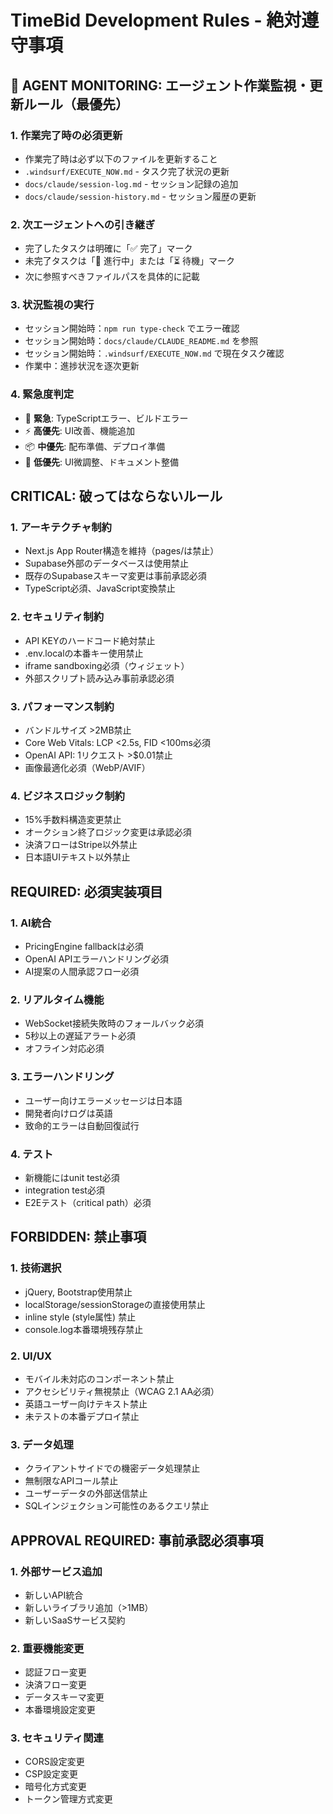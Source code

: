 # TimeBid Development Rules - 絶対遵守事項

## 🤖 AGENT MONITORING: エージェント作業監視・更新ルール（最優先）

### 1. 作業完了時の必須更新

- 作業完了時は必ず以下のファイルを更新すること
- `.windsurf/EXECUTE_NOW.md` - タスク完了状況の更新
- `docs/claude/session-log.md` - セッション記録の追加
- `docs/claude/session-history.md` - セッション履歴の更新

### 2. 次エージェントへの引き継ぎ

- 完了したタスクは明確に「✅ 完了」マーク
- 未完了タスクは「🔄 進行中」または「⏳ 待機」マーク
- 次に参照すべきファイルパスを具体的に記載

### 3. 状況監視の実行

- セッション開始時：`npm run type-check` でエラー確認
- セッション開始時：`docs/claude/CLAUDE_README.md` を参照
- セッション開始時：`.windsurf/EXECUTE_NOW.md` で現在タスク確認
- 作業中：進捗状況を逐次更新

### 4. 緊急度判定

- 🚨 **緊急**: TypeScriptエラー、ビルドエラー
- ⚡ **高優先**: UI改善、機能追加
- 📦 **中優先**: 配布準備、デプロイ準備
- 🎨 **低優先**: UI微調整、ドキュメント整備

## CRITICAL: 破ってはならないルール

### 1. アーキテクチャ制約

- Next.js App Router構造を維持（pages/は禁止）
- Supabase外部のデータベースは使用禁止
- 既存のSupabaseスキーマ変更は事前承認必須
- TypeScript必須、JavaScript変換禁止

### 2. セキュリティ制約

- API KEYのハードコード絶対禁止
- .env.localの本番キー使用禁止
- iframe sandboxing必須（ウィジェット）
- 外部スクリプト読み込み事前承認必須

### 3. パフォーマンス制約

- バンドルサイズ >2MB禁止
- Core Web Vitals: LCP <2.5s, FID <100ms必須
- OpenAI API: 1リクエスト >$0.01禁止
- 画像最適化必須（WebP/AVIF）

### 4. ビジネスロジック制約

- 15%手数料構造変更禁止
- オークション終了ロジック変更は承認必須
- 決済フローはStripe以外禁止
- 日本語UIテキスト以外禁止

## REQUIRED: 必須実装項目

### 1. AI統合

- PricingEngine fallbackは必須
- OpenAI APIエラーハンドリング必須
- AI提案の人間承認フロー必須

### 2. リアルタイム機能

- WebSocket接続失敗時のフォールバック必須
- 5秒以上の遅延アラート必須
- オフライン対応必須

### 3. エラーハンドリング

- ユーザー向けエラーメッセージは日本語
- 開発者向けログは英語
- 致命的エラーは自動回復試行

### 4. テスト

- 新機能にはunit test必須
- integration test必須
- E2Eテスト（critical path）必須

## FORBIDDEN: 禁止事項

### 1. 技術選択

- jQuery, Bootstrap使用禁止
- localStorage/sessionStorageの直接使用禁止
- inline style (style属性) 禁止
- console.log本番環境残存禁止

### 2. UI/UX

- モバイル未対応のコンポーネント禁止
- アクセシビリティ無視禁止（WCAG 2.1 AA必須）
- 英語ユーザー向けテキスト禁止
- 未テストの本番デプロイ禁止

### 3. データ処理

- クライアントサイドでの機密データ処理禁止
- 無制限なAPIコール禁止
- ユーザーデータの外部送信禁止
- SQLインジェクション可能性のあるクエリ禁止

## APPROVAL REQUIRED: 事前承認必須事項

### 1. 外部サービス追加

- 新しいAPI統合
- 新しいライブラリ追加（>1MB）
- 新しいSaaSサービス契約

### 2. 重要機能変更

- 認証フロー変更
- 決済フロー変更
- データスキーマ変更
- 本番環境設定変更

### 3. セキュリティ関連

- CORS設定変更
- CSP設定変更
- 暗号化方式変更
- トークン管理方式変更
